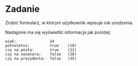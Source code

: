 # Zadanie

Zrobić formularz, w którym użytkownik wpisuje rok urodzenia.

Następnie ma się wyświetlić informacja jak poniżej:

```
wiek:               24
pełnoletni:         true    (18)
czy na posła:       true    (21)
czy na senatora:    false   (30)
czy na prezydenta:  false   (35)
```
